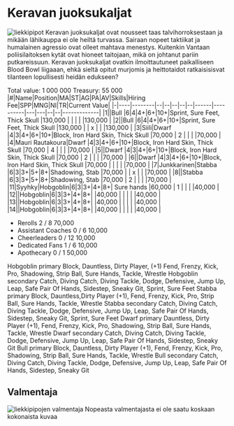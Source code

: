 # Keravan juoksukaljat
![liekkipipot](/siteTexts/blogEntries/1/image.png)
Keravan juoksukaljat ovat nousseet taas talvihorroksestaan ja mikään lähikauppa ei ole heiltä turvassa. Sairaan nopeet taktiikat ja humalainen agressio ovat olleet mahtava menestys. Kuitenkin Vantaan poliisilaitoksen kytät ovat hioneet taitojaan, mikä on johtanut pariin putkareissuun. Keravan juoksukaljat ovatkin ilmoittautuneet paikalliseen Blood Bowl liigaaan, ehkä sieltä opitut murjomis ja heittotaidot ratkaisisisvat tilanteen lopullisesti heidän edukseen?

Total value: 1 000 000  Treasury: 55 000
|#|Name|Position|MA|ST|AG|PA|AV|Skills|Hiring Fee|SPP|MNG|NI|TR|Current Value|
|-|----|--------|--|--|--|--|--|------|----------|---|---|--|--|-------------|
|1||Bull     |6|4|4+|6+|10+|Sprint, Sure Feet, Thick Skull            |130,000   |  |  | | |130,000      |
|2||Bull     |6|4|4+|6+|10+|Sprint, Sure Feet, Thick Skull            |130,000   |  | x | | |130,000      |
|3|Siili|Dwarf    |4|3|4+|6+|10+|Block, Iron Hard Skin, Thick Skull        |70,000    | 2 |  | | |70,000       |
|4|Mauri Rautakoura|Dwarf    |4|3|4+|6+|10+|Block, Iron Hard Skin, Thick Skull        |70,000    | 4 |  | | |70,000       |
|5||Dwarf    |4|3|4+|6+|10+|Block, Iron Hard Skin, Thick Skull        |70,000    | 2 |  | | |70,000       |
|6||Dwarf    |4|3|4+|6+|10+|Block, Iron Hard Skin, Thick Skull        |70,000    |  |  | | |70,000       |
|7|Junkkarinen|Stabba   |6|3|3+|5+|8+|Shadowing, Stab                           |70,000    | | x | | |70,000       |
|8||Stabba   |6|3|3+|5+|8+|Shadowing, Stab                           |70,000    | 2 |  | | |70,000       |
|11|Syyhky|Hobgoblin|6|3|3+|4+|8+| Sure hands                                         |60,000    | 1 |  | | |40,000       |
|12||Hobgoblin|6|3|3+|4+|8+|                                          |40,000    |  |  | | |40,000       |
|13||Hobgoblin|6|3|3+|4+|8+|                                          |40,000    |  |  | | |40,000       |
|14||Hobgoblin|6|3|3+|4+|8+|                                          |40,000    |  |  | | |40,000       |

- Rerolls 	2 / 8 	70,000 	
- Assistant Coaches 	0 / 6 	10,000 	
- Cheerleaders 	0 / 12 	10,000 	
- Dedicated Fans 	1 / 6 	10,000 	
- Apothecary 	0 / 1 	50,000 	

Hobgoblin primary  Block, Dauntless, Dirty Player, (+1) Fend, Frenzy, Kick, Pro, Shadowing, Strip Ball, Sure Hands, Tackle, Wrestle
Hobgoblin secondary Catch, Diving Catch, Diving Tackle, Dodge, Defensive, Jump Up, Leap, Safe Pair Of Hands, Sidestep, Sneaky Git, Sprint, Sure Feet
Stabba primary Block, Dauntless,Dirty Player (+1), Fend, Frenzy, Kick, Pro, Strip Ball, Sure Hands, Tackle, Wrestle
Stabba secondary Catch, Diving Catch, Diving Tackle, Dodge, Defensive, Jump Up, Leap, Safe Pair Of Hands, Sidestep, Sneaky Git, Sprint, Sure Feet
Dwarf primary Dauntless, Dirty Player (+1), Fend, Frenzy, Kick, Pro, Shadowing, Strip Ball, Sure Hands, Tackle, Wrestle
Dwarf secondary Catch, Diving Catch, Diving Tackle, Dodge, Defensive, Jump Up, Leap, Safe Pair Of Hands, Sidestep, Sneaky Git
Bull primary Block, Dauntless, Dirty Player (+1), Fend, Frenzy, Kick, Pro, Shadowing, Strip Ball, Sure Hands, Tackle, Wrestle
Bull secondary Catch, Diving Catch, Diving Tackle, Dodge, Defensive, Jump Up, Leap, Safe Pair Of Hands, Sidestep, Sneaky Git
## Valmentaja 
![liekkipipojen valmentaja](/siteTexts/blogEntries/1/image-1.png)
Nopeasta valmentajasta ei ole saatu koskaan kokonaista kuvaa
